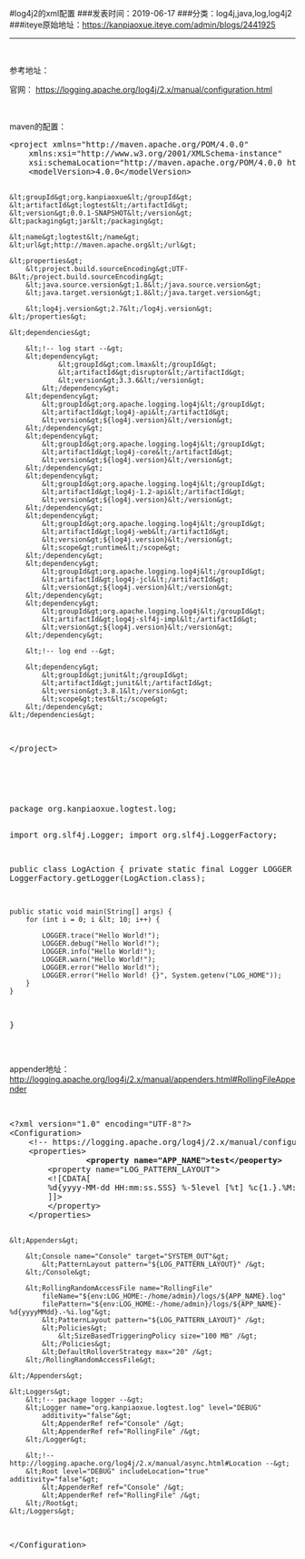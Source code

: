 #log4j2的xml配置
###发表时间：2019-06-17
###分类：log4j,java,log,log4j2
###iteye原始地址：<a href="https://kanpiaoxue.iteye.com/admin/blogs/2441925" target="_blank">https://kanpiaoxue.iteye.com/admin/blogs/2441925</a>

---

<div class="iteye-blog-content-contain" style="font-size: 14px;"> 
 <p>&nbsp;</p> 
 <p>参考地址：</p> 
 <p>官网：&nbsp;<a href="https://logging.apache.org/log4j/2.x/manual/configuration.html">https://logging.apache.org/log4j/2.x/manual/configuration.html</a></p> 
 <p>&nbsp;</p> 
 <p>maven的配置：</p> 
 <pre name="code" class="xml">&lt;project xmlns="http://maven.apache.org/POM/4.0.0"
	xmlns:xsi="http://www.w3.org/2001/XMLSchema-instance"
	xsi:schemaLocation="http://maven.apache.org/POM/4.0.0 http://maven.apache.org/xsd/maven-4.0.0.xsd"&gt;
	&lt;modelVersion&gt;4.0.0&lt;/modelVersion&gt;

	&lt;groupId&gt;org.kanpiaoxue&lt;/groupId&gt;
	&lt;artifactId&gt;logtest&lt;/artifactId&gt;
	&lt;version&gt;0.0.1-SNAPSHOT&lt;/version&gt;
	&lt;packaging&gt;jar&lt;/packaging&gt;

	&lt;name&gt;logtest&lt;/name&gt;
	&lt;url&gt;http://maven.apache.org&lt;/url&gt;

	&lt;properties&gt;
		&lt;project.build.sourceEncoding&gt;UTF-8&lt;/project.build.sourceEncoding&gt;
		&lt;java.source.version&gt;1.8&lt;/java.source.version&gt;
		&lt;java.target.version&gt;1.8&lt;/java.target.version&gt;

		&lt;log4j.version&gt;2.7&lt;/log4j.version&gt;
	&lt;/properties&gt;

	&lt;dependencies&gt;

		&lt;!-- log start --&gt;
		&lt;dependency&gt;
				&lt;groupId&gt;com.lmax&lt;/groupId&gt;
				&lt;artifactId&gt;disruptor&lt;/artifactId&gt;
				&lt;version&gt;3.3.6&lt;/version&gt;
			&lt;/dependency&gt;
		&lt;dependency&gt;
			&lt;groupId&gt;org.apache.logging.log4j&lt;/groupId&gt;
			&lt;artifactId&gt;log4j-api&lt;/artifactId&gt;
			&lt;version&gt;${log4j.version}&lt;/version&gt;
		&lt;/dependency&gt;
		&lt;dependency&gt;
			&lt;groupId&gt;org.apache.logging.log4j&lt;/groupId&gt;
			&lt;artifactId&gt;log4j-core&lt;/artifactId&gt;
			&lt;version&gt;${log4j.version}&lt;/version&gt;
		&lt;/dependency&gt;
		&lt;dependency&gt;
			&lt;groupId&gt;org.apache.logging.log4j&lt;/groupId&gt;
			&lt;artifactId&gt;log4j-1.2-api&lt;/artifactId&gt;
			&lt;version&gt;${log4j.version}&lt;/version&gt;
		&lt;/dependency&gt;
		&lt;dependency&gt;
			&lt;groupId&gt;org.apache.logging.log4j&lt;/groupId&gt;
			&lt;artifactId&gt;log4j-web&lt;/artifactId&gt;
			&lt;version&gt;${log4j.version}&lt;/version&gt;
			&lt;scope&gt;runtime&lt;/scope&gt;
		&lt;/dependency&gt;
		&lt;dependency&gt;
			&lt;groupId&gt;org.apache.logging.log4j&lt;/groupId&gt;
			&lt;artifactId&gt;log4j-jcl&lt;/artifactId&gt;
			&lt;version&gt;${log4j.version}&lt;/version&gt;
		&lt;/dependency&gt;
		&lt;dependency&gt;
			&lt;groupId&gt;org.apache.logging.log4j&lt;/groupId&gt;
			&lt;artifactId&gt;log4j-slf4j-impl&lt;/artifactId&gt;
			&lt;version&gt;${log4j.version}&lt;/version&gt;
		&lt;/dependency&gt;

		&lt;!-- log end --&gt;

		&lt;dependency&gt;
			&lt;groupId&gt;junit&lt;/groupId&gt;
			&lt;artifactId&gt;junit&lt;/artifactId&gt;
			&lt;version&gt;3.8.1&lt;/version&gt;
			&lt;scope&gt;test&lt;/scope&gt;
		&lt;/dependency&gt;
	&lt;/dependencies&gt;
&lt;/project&gt;
</pre> 
 <p>&nbsp;</p> 
 <p>&nbsp;</p> 
 <pre name="code" class="java">package org.kanpiaoxue.logtest.log;

import org.slf4j.Logger;
import org.slf4j.LoggerFactory;

public class LogAction {
	private static final Logger LOGGER = LoggerFactory.getLogger(LogAction.class);

	public static void main(String[] args) {
		for (int i = 0; i &lt; 10; i++) {

			LOGGER.trace("Hello World!");
			LOGGER.debug("Hello World!");
			LOGGER.info("Hello World!");
			LOGGER.warn("Hello World!");
			LOGGER.error("Hello World!");
			LOGGER.error("Hello World! {}", System.getenv("LOG_HOME"));
		}
	}
}</pre> 
 <p>&nbsp;</p> 
 <p>appender地址：<a href="http://logging.apache.org/log4j/2.x/manual/appenders.html#RollingFileAppender">http://logging.apache.org/log4j/2.x/manual/appenders.html#RollingFileAppender</a></p> 
 <p>&nbsp;</p> 
 <pre name="code" class="xml">&lt;?xml version="1.0" encoding="UTF-8"?&gt;
&lt;Configuration&gt;
	&lt;!-- https://logging.apache.org/log4j/2.x/manual/configuration.html --&gt;
	&lt;properties&gt;
                <strong>&lt;property name="APP_NAME"&gt;test&lt;/peoperty&gt;</strong>
		&lt;property name="LOG_PATTERN_LAYOUT"&gt;
		&lt;![CDATA[
		%d{yyyy-MM-dd HH:mm:ss.SSS} %-5level [%t] %c{1.}.%M:%L --&gt; %msg%xEx%n
		]]&gt;
		&lt;/property&gt;
	&lt;/properties&gt;

	&lt;Appenders&gt;

		&lt;Console name="Console" target="SYSTEM_OUT"&gt;
			&lt;PatternLayout pattern="${LOG_PATTERN_LAYOUT}" /&gt;
		&lt;/Console&gt;

		&lt;RollingRandomAccessFile name="RollingFile"
			fileName="${env:LOG_HOME:-/home/admin}/logs/${APP_NAME}.log"
			filePattern="${env:LOG_HOME:-/home/admin}/logs/${APP_NAME}-%d{yyyyMMdd}.-%i.log"&gt;
			&lt;PatternLayout pattern="${LOG_PATTERN_LAYOUT}" /&gt;
			&lt;Policies&gt;
				&lt;SizeBasedTriggeringPolicy size="100 MB" /&gt;
			&lt;/Policies&gt;
			&lt;DefaultRolloverStrategy max="20" /&gt;
		&lt;/RollingRandomAccessFile&gt;

	&lt;/Appenders&gt;

	&lt;Loggers&gt;
		&lt;!-- package logger --&gt;
		&lt;Logger name="org.kanpiaoxue.logtest.log" level="DEBUG"
			additivity="false"&gt;
			&lt;AppenderRef ref="Console" /&gt;
			&lt;AppenderRef ref="RollingFile" /&gt;
		&lt;/Logger&gt;

		&lt;!-- http://logging.apache.org/log4j/2.x/manual/async.html#Location --&gt;
		&lt;Root level="DEBUG" includeLocation="true" additivity="false"&gt;
			&lt;AppenderRef ref="Console" /&gt;
			&lt;AppenderRef ref="RollingFile" /&gt;
		&lt;/Root&gt;
	&lt;/Loggers&gt;

&lt;/Configuration&gt;</pre> 
 <p>&nbsp;</p> 
</div>